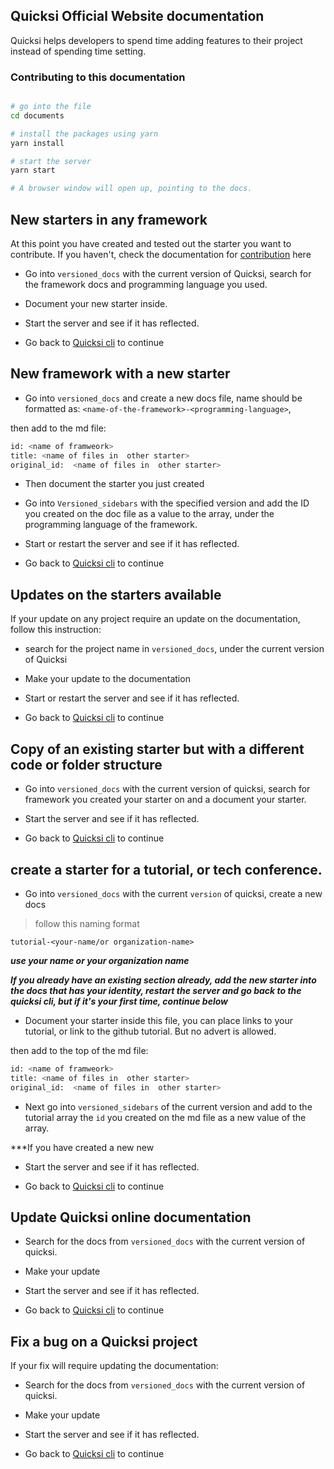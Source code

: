## Quicksi Official Website documentation

Quicksi helps developers to spend time adding features to their project instead of spending time setting.


### Contributing to this documentation

```bash

# go into the file
cd documents

# install the packages using yarn
yarn install

# start the server
yarn start

# A browser window will open up, pointing to the docs.
```

## New starters in any framework
At this point you have created and tested out the starter you want to contribute. If you haven't, check the documentation for [contribution](https://github.com/AnayoOleru/quicksi/blob/master/CONTRIBUTING.md) here

- Go into `versioned_docs` with the current version of Quicksi, search for the framework docs and programming language you used.

- Document your new starter inside.

- Start the server and see if it has reflected.

- Go back to [Quicksi cli](https://github.com/AnayoOleru/quicksi/blob/master/CONTRIBUTING.md) to continue



## New framework with a new starter
- Go into `versioned_docs` and create a new docs file, name should be formatted as:
`<name-of-the-framework>-<programming-language>`,

then add to the md file:
```bash
id: <name of framweork>
title: <name of files in  other starter>
original_id:  <name of files in  other starter>
```

- Then document the starter you just created

- Go into `Versioned_sidebars` with the specified version and add the ID you created on the doc file as a value to the array, under the programming language of the framework.

- Start or restart the server and see if it has reflected.

- Go back to [Quicksi cli](https://github.com/AnayoOleru/quicksi/blob/master/CONTRIBUTING.md) to continue


## Updates on the starters available
If your update on any project require an update on the documentation, follow this instruction:

- search for the project name in `versioned_docs`, under the current version of Quicksi

- Make your update to the documentation

- Start or restart the server and see if it has reflected.

- Go back to [Quicksi cli](https://github.com/AnayoOleru/quicksi/blob/master/CONTRIBUTING.md) to continue


## Copy of an existing starter but with a different code or folder structure

- Go into `versioned_docs` with the current version of quicksi, search for framework you created your starter on and a document your starter.

- Start the server and see if it has reflected.

- Go back to [Quicksi cli](https://github.com/AnayoOleru/quicksi/blob/master/CONTRIBUTING.md) to continue

## create a starter for a tutorial, or tech conference.

- Go into `versioned_docs` with the current `version` of quicksi, create a new docs
> follow this naming format

`tutorial-<your-name/or organization-name>`

***use your name or your organization name***

***If you already have an existing section already, add the new starter into the docs that has your identity, restart the server and go back to the quicksi cli, but if it's your first time, continue below***

- Document your starter inside this file, you can place links to your tutorial, or link to the github tutorial. But no advert is allowed. 

then add to the top of the md file:

```bash
id: <name of framweork>
title: <name of files in  other starter>
original_id:  <name of files in  other starter>
```
 
- Next go into `versioned_sidebars` of the current version and add to the tutorial array the `id` you created on the md file as a new value of the array.

***If you have created a new new 

- Start the server and see if it has reflected.

- Go back to [Quicksi cli](https://github.com/AnayoOleru/quicksi/blob/master/CONTRIBUTING.md) to continue

## Update Quicksi online documentation
- Search for the docs from `versioned_docs` with the current version of quicksi. 
- Make your update
- Start the server and see if it has reflected.

- Go back to [Quicksi cli](https://github.com/AnayoOleru/quicksi/blob/master/CONTRIBUTING.md) to continue

## Fix a bug on a Quicksi project
If your fix will require updating the documentation:

- Search for the docs from `versioned_docs` with the current version of quicksi. 
- Make your update
- Start the server and see if it has reflected.

- Go back to [Quicksi cli](https://github.com/AnayoOleru/quicksi/blob/master/CONTRIBUTING.md) to continue

